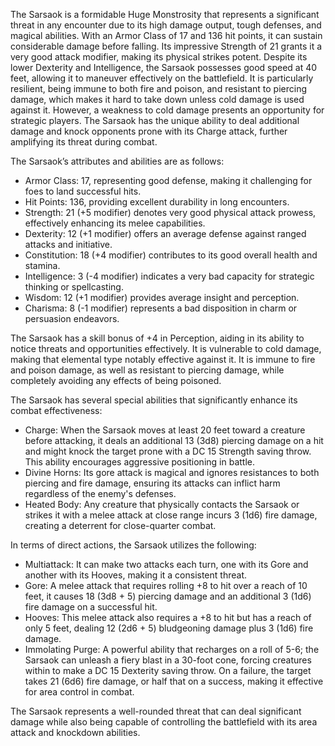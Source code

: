 The Sarsaok is a formidable Huge Monstrosity that represents a significant threat in any encounter due to its high damage output, tough defenses, and magical abilities. With an Armor Class of 17 and 136 hit points, it can sustain considerable damage before falling. Its impressive Strength of 21 grants it a very good attack modifier, making its physical strikes potent. Despite its lower Dexterity and Intelligence, the Sarsaok possesses good speed at 40 feet, allowing it to maneuver effectively on the battlefield. It is particularly resilient, being immune to both fire and poison, and resistant to piercing damage, which makes it hard to take down unless cold damage is used against it. However, a weakness to cold damage presents an opportunity for strategic players. The Sarsaok has the unique ability to deal additional damage and knock opponents prone with its Charge attack, further amplifying its threat during combat.

The Sarsaok’s attributes and abilities are as follows: 

- Armor Class: 17, representing good defense, making it challenging for foes to land successful hits.
- Hit Points: 136, providing excellent durability in long encounters.
- Strength: 21 (+5 modifier) denotes very good physical attack prowess, effectively enhancing its melee capabilities.
- Dexterity: 12 (+1 modifier) offers an average defense against ranged attacks and initiative.
- Constitution: 18 (+4 modifier) contributes to its good overall health and stamina.
- Intelligence: 3 (-4 modifier) indicates a very bad capacity for strategic thinking or spellcasting.
- Wisdom: 12 (+1 modifier) provides average insight and perception.
- Charisma: 8 (-1 modifier) represents a bad disposition in charm or persuasion endeavors.

The Sarsaok has a skill bonus of +4 in Perception, aiding in its ability to notice threats and opportunities effectively. It is vulnerable to cold damage, making that elemental type notably effective against it. It is immune to fire and poison damage, as well as resistant to piercing damage, while completely avoiding any effects of being poisoned.

The Sarsaok has several special abilities that significantly enhance its combat effectiveness:

- Charge: When the Sarsaok moves at least 20 feet toward a creature before attacking, it deals an additional 13 (3d8) piercing damage on a hit and might knock the target prone with a DC 15 Strength saving throw. This ability encourages aggressive positioning in battle.
- Divine Horns: Its gore attack is magical and ignores resistances to both piercing and fire damage, ensuring its attacks can inflict harm regardless of the enemy's defenses.
- Heated Body: Any creature that physically contacts the Sarsaok or strikes it with a melee attack at close range incurs 3 (1d6) fire damage, creating a deterrent for close-quarter combat.

In terms of direct actions, the Sarsaok utilizes the following:

- Multiattack: It can make two attacks each turn, one with its Gore and another with its Hooves, making it a consistent threat.
- Gore: A melee attack that requires rolling +8 to hit over a reach of 10 feet, it causes 18 (3d8 + 5) piercing damage and an additional 3 (1d6) fire damage on a successful hit.
- Hooves: This melee attack also requires a +8 to hit but has a reach of only 5 feet, dealing 12 (2d6 + 5) bludgeoning damage plus 3 (1d6) fire damage.
- Immolating Purge: A powerful ability that recharges on a roll of 5-6; the Sarsaok can unleash a fiery blast in a 30-foot cone, forcing creatures within to make a DC 15 Dexterity saving throw. On a failure, the target takes 21 (6d6) fire damage, or half that on a success, making it effective for area control in combat.

The Sarsaok represents a well-rounded threat that can deal significant damage while also being capable of controlling the battlefield with its area attack and knockdown abilities.
